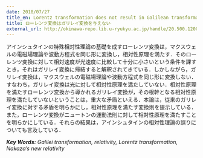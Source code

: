 ```yaml
---
date: 2018/07/27
title_en: Lorentz transformation does not result in Galilean transformation
title: ローレンツ変換はガリレイ変換を与えない
external_url: http://okinawa-repo.lib.u-ryukyu.ac.jp/handle/20.500.12001/20766
---
```

アインシュタインの特殊相対性理論の基礎を成すローレンツ変換は，マクスウェルの電磁場理論や波動方程式を同じ形に変換し，相対性原理を満たす．そのローレンツ変換に対して相対速度が光速度に比較して十分に小さいという条件を課すとき，それはガリレイ変換に帰結すると解釈されてきている．しかしながら，ガリレイ変換は，マクスウェルの電磁場理論や波動方程式を同じ形に変換しない．すなわち，ガリレイ変換は光に対して相対性原理を満たしていない．相対性原理を満たすローレンツ変換から導かれるガリレイ変換が，その根幹となる相対性原理を満たしていないということは，重大な矛盾といえる．本論は，従来のガリレイ変換に対する矛盾を明らかにし，相対性原理を満たす変換則を提示している．また，ローレンツ変換がニュートンの運動法則に対して相対性原理を満たすことを明らかにしている．それらの結果は，アインシュタインの相対性理論の誤りについても言及している．

**_Key Words:_** _Galilei transformation, relativity, Lorentz transformation, Nakaza’s new relativity_
